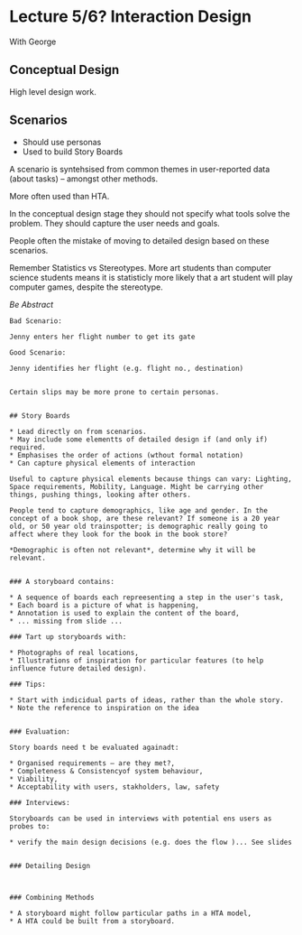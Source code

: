 # Lecture 5/6? Interaction Design

With George


## Conceptual Design

High level design work.

## Scenarios

* Should use personas
* Used to build Story Boards

A scenario is syntehsised from common themes in user-reported data (about tasks) – amongst other methods.

More often used than HTA.


In the conceptual design stage they should not specify what tools solve the problem. They should capture the user needs and goals.

People often the mistake of moving to detailed design based on these scenarios.

Remember Statistics vs Stereotypes. More art students than computer science students means it is statisticly more likely that a art student will play computer games, despite the stereotype.

*Be Abstract*

  ```
  Bad Scenario:

  Jenny enters her flight number to get its gate

  Good Scenario:

  Jenny identifies her flight (e.g. flight no., destination)


Certain slips may be more prone to certain personas.


## Story Boards

* Lead directly on from scenarios.
* May include some elementts of detailed design if (and only if) required.
* Emphasises the order of actions (wthout formal notation)
* Can capture physical elements of interaction

Useful to capture physical elements because things can vary: Lighting, Space requirements, Mobility, Language. Might be carrying other things, pushing things, looking after others.

People tend to capture demographics, like age and gender. In the concept of a book shop, are these relevant? If someone is a 20 year old, or 50 year old trainspotter; is demographic really going to affect where they look for the book in the book store?

*Demographic is often not relevant*, determine why it will be relevant.


### A storyboard contains:

* A sequence of boards each repreesenting a step in the user's task,
* Each board is a picture of what is happening,
* Annotation is used to explain the content of the board,
* ... missing from slide ...

### Tart up storyboards with:

* Photographs of real locations,
* Illustrations of inspiration for particular features (to help influence future detailed design).

### Tips:

* Start with indicidual parts of ideas, rather than the whole story.
* Note the reference to inspiration on the idea


### Evaluation:

Story boards need t be evaluated againadt:

* Organised requirements – are they met?,
* Completeness & Consistencyof system behaviour,
* Viability,
* Acceptability with users, stakholders, law, safety

### Interviews:

Storyboards can be used in interviews with potential ens users as probes to:

* verify the main design decisions (e.g. does the flow )... See slides


### Detailing Design



### Combining Methods

* A storyboard might follow particular paths in a HTA model,
* A HTA could be built from a storyboard.
